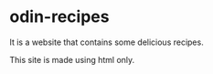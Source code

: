 # odin-recipes

It is a website that contains some delicious recipes.

This site is made using html only.